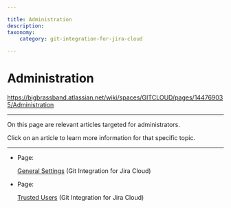 ```yaml
---

title: Administration
description:
taxonomy:
    category: git-integration-for-jira-cloud

---
```


# Administration

<https://bigbrassband.atlassian.net/wiki/spaces/GITCLOUD/pages/144769035/Administration>

* * *

On this page are relevant articles targeted for administrators.

Click on an article to learn more information for that specific topic.

  

* * *

*   Page:
    
    [General Settings](/wiki/spaces/GITCLOUD/pages/781942911/General+Settings) (Git Integration for Jira Cloud)
    
*   Page:
    
    [Trusted Users](/wiki/spaces/GITCLOUD/pages/792002572/Trusted+Users) (Git Integration for Jira Cloud)